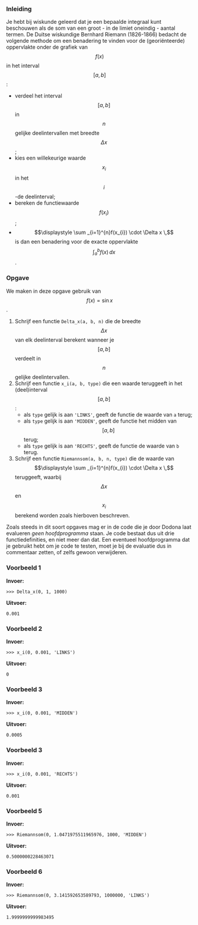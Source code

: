 ### Inleiding

Je hebt bij wiskunde geleerd dat je een bepaalde integraal kunt beschouwen als de som van een groot - in de limiet oneindig - aantal termen. De Duitse wiskundige Bernhard Riemann (1826-1866) bedacht de volgende methode om een benadering te vinden voor de (georiënteerde) oppervlakte onder de grafiek van $$f(x)$$ in het interval $$[a,b]$$:
* verdeel het interval $$[a,b]$$ in $$n$$ gelijke deelintervallen met breedte $$\Delta x$$;
* kies een willekeurige waarde $$x_{i}$$ in het $$i$$-de deelinterval;
* bereken de functiewaarde $$f(x_{i})$$;
* $$\displaystyle \sum _{i=1}^{n}f(x_{i}) \cdot \Delta x \,$$ is dan een benadering voor de exacte oppervlakte $$\displaystyle \int _{a}^{b} f(x) \, dx$$.

### Opgave

We maken in deze opgave gebruik van $$f(x) = \sin x$$.

1. Schrijf een functie `Delta_x(a, b, n)` die de breedte $$\Delta x$$ van elk deelinterval berekent wanneer je $$[a,b]$$ verdeelt in $$n$$ gelijke deelintervallen.
2. Schrijf een functie `x_i(a, b, type)` die een waarde teruggeeft in het (deel)interval $$[a,b]$$:
    * als `type` gelijk is aan `'LINKS'`, geeft de functie de waarde van `a` terug;
    * als `type` gelijk is aan `'MIDDEN'`, geeft de functie het midden van $$[a,b]$$ terug;
    * als `type` gelijk is aan `'RECHTS'`, geeft de functie de waarde van `b` terug.
3. Schrijf een functie `Riemannsom(a, b, n, type)` die de waarde van $$\displaystyle \sum _{i=1}^{n}f(x_{i}) \cdot \Delta x \,$$ teruggeeft, waarbij $$\Delta x$$ en $$x_i$$ berekend worden zoals hierboven beschreven.

Zoals steeds in dit soort opgaves mag er in de code die je door Dodona laat evalueren *geen hoofdprogramma* staan. Je code bestaat dus uit drie functiedefinities, en niet meer dan dat. Een eventueel hoofdprogramma dat je gebruikt hebt om je code te testen, moet je bij de evaluatie dus in commentaar zetten, of zelfs gewoon verwijderen.
 
### Voorbeeld 1

**Invoer:**

    >>> Delta_x(0, 1, 1000)

**Uitvoer:**

    0.001

### Voorbeeld 2

**Invoer:**

    >>> x_i(0, 0.001, 'LINKS')

**Uitvoer:**

    0

### Voorbeeld 3

**Invoer:**

    >>> x_i(0, 0.001, 'MIDDEN')

**Uitvoer:**

    0.0005

### Voorbeeld 3

**Invoer:**

    >>> x_i(0, 0.001, 'RECHTS')

**Uitvoer:**

    0.001

### Voorbeeld 5

**Invoer:**

    >>> Riemannsom(0, 1.0471975511965976, 1000, 'MIDDEN')

**Uitvoer:**

    0.5000000228463071

### Voorbeeld 6

**Invoer:**

    >>> Riemannsom(0, 3.141592653589793, 1000000, 'LINKS')

**Uitvoer:**

    1.9999999999983495
    